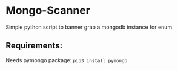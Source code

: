 # Mongo-Scanner
Simple python script to banner grab a mongodb instance for enum


## Requirements:
Needs pymongo package: `pip3 install pymongo`

